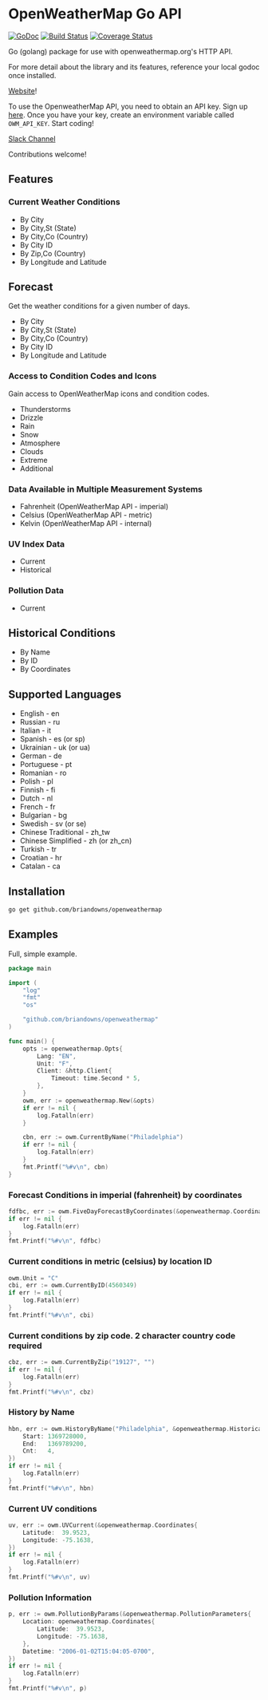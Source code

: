 # OpenWeatherMap Go API

[![GoDoc](https://godoc.org/github.com/briandowns/openweathermap?status.svg)](https://godoc.org/github.com/briandowns/openweathermap) [![Build Status](https://travis-ci.org/briandowns/openweathermap.svg?branch=master)](https://travis-ci.org/briandowns/openweathermap) [![Coverage Status](https://coveralls.io/repos/github/briandowns/openweathermap/badge.svg?branch=master)](https://coveralls.io/github/briandowns/openweathermap?branch=master)

Go (golang) package for use with openweathermap.org's HTTP API.

For more detail about the library and its features, reference your local godoc once installed.

[Website](https://briandowns.github.io/openweathermap)!

To use the OpenweatherMap API, you need to obtain an API key.  Sign up [here](http://home.openweathermap.org/users/sign_up).  Once you have your key, create an environment variable called `OWM_API_KEY`.  Start coding!

[Slack Channel](https://openweathermapgolang.slack.com/messages/general)

Contributions welcome!

## Features

### Current Weather Conditions

- By City
- By City,St (State)
- By City,Co (Country)
- By City ID
- By Zip,Co (Country)
- By Longitude and Latitude

## Forecast

Get the weather conditions for a given number of days.

- By City
- By City,St (State)
- By City,Co (Country)
- By City ID
- By Longitude and Latitude

### Access to Condition Codes and Icons

Gain access to OpenWeatherMap icons and condition codes.

- Thunderstorms
- Drizzle
- Rain
- Snow
- Atmosphere
- Clouds
- Extreme
- Additional

### Data Available in Multiple Measurement Systems

- Fahrenheit (OpenWeatherMap API - imperial)
- Celsius (OpenWeatherMap API - metric)
- Kelvin (OpenWeatherMap API - internal)

### UV Index Data

- Current
- Historical

### Pollution Data

- Current

## Historical Conditions

- By Name
- By ID
- By Coordinates

## Supported Languages

- English - en
- Russian - ru
- Italian - it
- Spanish - es (or sp)
- Ukrainian - uk (or ua)
- German - de
- Portuguese - pt
- Romanian - ro
- Polish - pl
- Finnish - fi
- Dutch - nl
- French - fr
- Bulgarian - bg
- Swedish - sv (or se)
- Chinese Traditional - zh_tw
- Chinese Simplified - zh (or zh_cn)
- Turkish - tr
- Croatian - hr
- Catalan - ca

## Installation

```bash
go get github.com/briandowns/openweathermap
```

## Examples

Full, simple example.

```Go
package main

import (
	"log"
	"fmt"
	"os"

	"github.com/briandowns/openweathermap"
)

func main() {
    opts := openweathermap.Opts{
		Lang: "EN",
		Unit: "F",
		Client: &http.Client{
			Timeout: time.Second * 5,
		},
	}
	owm, err := openweathermap.New(&opts)
	if err != nil {
		log.Fatalln(err)
	}

	cbn, err := owm.CurrentByName("Philadelphia")
	if err != nil {
		log.Fatalln(err)
	}
	fmt.Printf("%#v\n", cbn)
}
```

### Forecast Conditions in imperial (fahrenheit) by coordinates

```Go
fdfbc, err := owm.FiveDayForecastByCoordinates(&openweathermap.Coordinates{Longitude: -75.1638, Latitude: 39.9523}, 10)
if err != nil {
    log.Fatalln(err)
}
fmt.Printf("%#v\n", fdfbc)
```

### Current conditions in metric (celsius) by location ID

```Go
owm.Unit = "C"
cbi, err := owm.CurrentByID(4560349)
if err != nil {
    log.Fatalln(err)
}
fmt.Printf("%#v\n", cbi)
```

### Current conditions by zip code. 2 character country code required

```Go
cbz, err := owm.CurrentByZip("19127", "")
if err != nil {
    log.Fatalln(err)
}
fmt.Printf("%#v\n", cbz)
```

### History by Name

```Go
hbn, err := owm.HistoryByName("Philadelphia", &openweathermap.HistoricalParameters{
    Start: 1369728000,
    End:   1369789200,
    Cnt:   4,
})
if err != nil {
    log.Fatalln(err)
}
fmt.Printf("%#v\n", hbn)
```

### Current UV conditions

```Go
uv, err := owm.UVCurrent(&openweathermap.Coordinates{
    Latitude:  39.9523,
    Longitude: -75.1638,
})
if err != nil {
    log.Fatalln(err)
}
fmt.Printf("%#v\n", uv)
```

### Pollution Information

```Go
p, err := owm.PollutionByParams(&openweathermap.PollutionParameters{
    Location: openweathermap.Coordinates{
        Latitude:  39.9523,
        Longitude: -75.1638,
    },
    Datetime: "2006-01-02T15:04:05-0700",
})
if err != nil {
    log.Fatalln(err)
}
fmt.Printf("%#v\n", p)
```